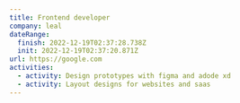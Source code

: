 ```yaml
---
title: Frontend developer
company: leal
dateRange:
  finish: 2022-12-19T02:37:28.738Z
  init: 2022-12-19T02:37:20.871Z
url: https://google.com
activities:
  - activity: Design prototypes with figma and adode xd
  - activity: Layout designs for websites and saas
---
```

